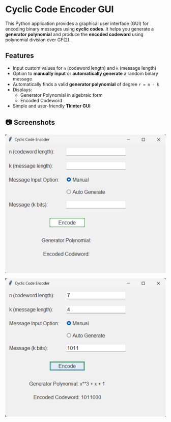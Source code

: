 # Cyclic Code Encoder GUI

This Python application provides a graphical user interface (GUI) for encoding binary messages using **cyclic codes**. It helps you generate a **generator polynomial** and produce the **encoded codeword** using polynomial division over GF(2).

## Features

- Input custom values for `n` (codeword length) and `k` (message length)
- Option to **manually input** or **automatically generate** a random binary message
- Automatically finds a valid **generator polynomial** of degree `r = n - k`
- Displays:
  - Generator Polynomial in algebraic form
  - Encoded Codeword
- Simple and user-friendly **Tkinter GUI**

## 📷 Screenshots
![image1](https://github.com/PitakaLaxmiVenkataNagaSatya/Cyclic-Code-Encoder/blob/main/image1.png?raw=true)

![image2](https://github.com/PitakaLaxmiVenkataNagaSatya/Cyclic-Code-Encoder/blob/main/image2.png?raw=true)
